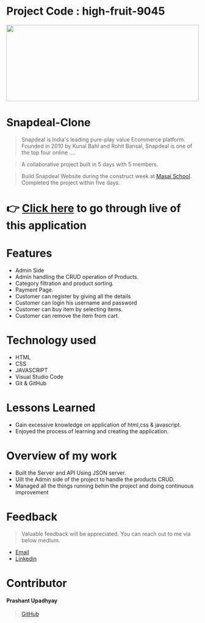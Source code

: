 # Project Code : high-fruit-9045

<img src="https://github.com/Prashantomm/high-fruit-9045/assets/112774297/043553b3-980b-4ac6-bc3d-91a04db28a8e" width="100%" height="200">
 
# Snapdeal-Clone

> Snapdeal is India's leading pure-play value Ecommerce platform. Founded in 2010 by Kunal Bahl and Rohit Bansal, Snapdeal is one of the top four online ....

> A collaborative project built in 5 days with 5 members.


> Build Snapdeal Website during the construct week at [Masai School](https://masaischool.com/). Completed the project within five days.



# 👉 [Click here](https://prashantomm.github.io/high-fruit-9045/) to go through live of this application 

# Features

- Admin Side
- Admin handling the CRUD operation of Products.
- Category filtration and product sorting.
- Payment Page.
- Customer can register by giving all the details
- Customer can login his username and password
- Customer can buy item by selecting items.
- Customer can remove the item from cart.

# Technology used 

- HTML
- CSS
- JAVASCRIPT
- Visual Studio Code
- Git & GitHub

# Lessons Learned

- Gain excessive knowledge on application of html,css & javascript.
- Enjoyed the process of learning and creating the application.



# Overview of my work
-  Built the Server and API Using JSON server.
-  Uilt the Admin side of the project to handle the products CRUD.
-  Managed all the things running behin the project and doing continuous improvement
   

# Feedback
> Valuable feedback will be appreciated.
> You can reach out to me via below medium.

- [Email](prashantupadhyayjpl@gmail.com)
- [Linkedin](https://www.linkedin.com/in/prashant-upadhyay-77a18b237/)
# Contributor
#### Prashant Upadhyay
>[GitHub](https://github.com/Prashantomm)

